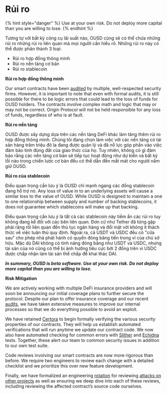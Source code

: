 # Rủi ro

{% hint style="danger" %}
Use at your own risk. Do not deploy more capital than you are willing to lose.
{% endhint %}

Tương tự với bất kỳ công cụ lãi suất nào, OUSD cũng sẽ có thể chứa những rủi ro những rủi ro liên quan mà mọi người cần hiểu rõ. Những rủi ro này có thể được phân thành 3 loại:

* Rủi ro hợp đồng thông minh
* Rủi ro nền tảng cơ bản
* Rủi ro stablecoin

**Rủi ro hợp đồng thông minh**

Our smart contracts have been [audited](audits.md) by multiple, well-respected security firms. However, it is important to note that even with formal audits, it is still possible for there to be logic errors that could lead to the loss of funds for OUSD holders. The contracts involve complex math and logic that may or may not be correct. Origin Protocol will not be held responsible for any loss of funds, regardless of who is at fault.

**Rủi ro nền tảng**

OUSD được xây dựng dựa trên các nền tảng DeFi khác làm tăng thêm rủi ro hợp đồng thông minh. Chúng tôi đang chọn làm việc với các nền tảng có tài sản hàng trăm triệu đô la đang được quản lý và đã nỗ lực góp phần vào việc đảm bảo tính đúng đắt của giao thức của họ. Tuy nhiên, không có gì đảm bảo rằng các nền tảng cơ bản sẽ tiếp tục hoạt động như dự kiến và bất kỳ lỗi nào trong chiến lược cơ bản đều có thể dẫn đến mất mát cho người nắm giữ OUSD.

**Rủi ro của stablecoin**

Điều quan trọng cần lưu ý là OUSD chỉ mạnh ngang các đồng stablecoin đang hỗ trợ nó. Any loss of value in to an underlying assets will cause a similar loss to the value of OUSD. While OUSD is designed to maintain a one to one relationship between supply and number of backing stablecoins, it does not guarantee which stablecoins will make up that backing.

Điều quan trọng cần lưu ý là tất cả các stablecoin này tiềm ẩn các rủi ro tuy không đang kể đối với các bên liên quan. Đơn cử như Tether đã từng gặp phải răng rối liên quan đến thủ tục ngân hàng và đối mặt với không ít thách thức về việc tuân thủ quy định. Ngoài ra, cả USDT và USDC đều có "cửa sau" cho phép nhà phát hành có quyền đóng băng tiền trong ví của chủ sở hữu. Mặc dù DAI không có tính năng đóng băng như USDT và USDC, nhưng tài sản của nó cũng có thể bị ảnh hưởng tiêu cực bởi 2 đồng trên vì USDC được chấp nhận làm tài sản thế chấp để khai thác DAI.

_**In summary, OUSD is beta software. Use at your own risk. Do not deploy more capital than you are willing to lose.**_

**Risk Mitigation**

We are actively working with multiple DeFi insurance providers and will soon be announcing our initial coverage plans to further secure the protocol. Despite our plan to offer insurance coverage and our recent [audits](audits.md), we have taken extensive measures to improve our internal processes so that we do everything possible to avoid an exploit.

We have retained [Certora](https://www.certora.com/) to begin formally verifying the various security properties of our contracts. They will help us establish automated verifications that will run anytime we update our contract code. We now also have automated checking for common errors with [Slither](https://github.com/crytic/slither) and [Echidna](https://github.com/crytic/echidna) tests. Together, these alert our team to common security issues in addition to our own test suite.

Code reviews involving our smart contracts are now more rigorous than before. We require two engineers to review each change with a detailed checklist and we prioritize this over new feature development.

Finally, we have formalized an engineering [rotation](https://github.com/OriginProtocol/security/blob/master/incidents/ROTATION.md) for reviewing [attacks on other projects](https://github.com/OriginProtocol/security/tree/master/incidents) as well as ensuring we deep dive into each of these reviews, including reviewing the affected contract’s source code ourselves.








